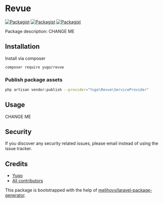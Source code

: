 # Revue
[![Packagist](https://img.shields.io/packagist/v/yugo/revue.svg)](https://packagist.org/packages/yugo/revue)
[![Packagist](https://poser.pugx.org/yugo/revue/d/total.svg)](https://packagist.org/packages/yugo/revue)
[![Packagist](https://img.shields.io/packagist/l/yugo/revue.svg)](https://packagist.org/packages/yugo/revue)

Package description: CHANGE ME

## Installation

Install via composer
```bash
composer require yugo/revue
```

### Publish package assets

```bash
php artisan vendor:publish --provider="Yugo\Revue\ServiceProvider"
```

## Usage

CHANGE ME

## Security

If you discover any security related issues, please email 
instead of using the issue tracker.

## Credits

- [Yugo](https://github.com/yugo/revue)
- [All contributors](https://github.com/yugo/revue/graphs/contributors)

This package is bootstrapped with the help of
[melihovv/laravel-package-generator](https://github.com/melihovv/laravel-package-generator).

